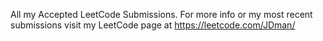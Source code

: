 All my Accepted LeetCode Submissions.
For more info or my most recent submissions visit my LeetCode page at https://leetcode.com/JDman/
